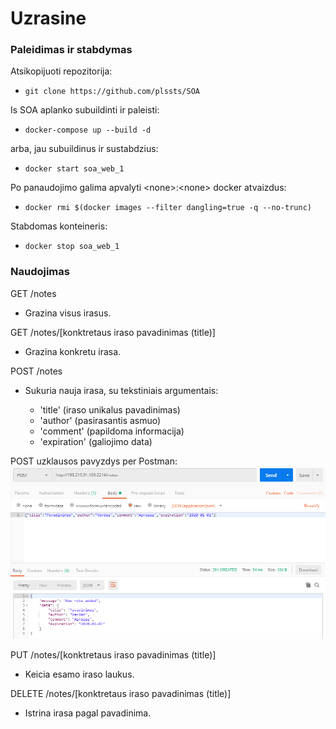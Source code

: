 # Uzrasine

### Paleidimas ir stabdymas

Atsikopijuoti repozitorija:

- ```git clone https://github.com/plssts/SOA```

Is SOA aplanko subuildinti ir paleisti:

- ```docker-compose up --build -d```

arba, jau subuildinus ir sustabdzius:

- ```docker start soa_web_1```

Po panaudojimo galima apvalyti \<none\>:\<none\> docker atvaizdus:
  
- ```docker rmi $(docker images --filter dangling=true -q --no-trunc)```

Stabdomas konteineris:

- ```docker stop soa_web_1```

### Naudojimas

GET /notes

- Grazina visus irasus.

GET /notes/[konktretaus iraso pavadinimas (title)]

- Grazina konkretu irasa.

POST /notes

- Sukuria nauja irasa, su tekstiniais argumentais:

  * 'title'       (iraso unikalus pavadinimas)
  * 'author'      (pasirasantis asmuo)
  * 'comment'     (papildoma informacija)
  * 'expiration'  (galiojimo data)
  
POST uzklausos pavyzdys per Postman:
![Screenshot](docs/post_demo.png)

PUT /notes/[konktretaus iraso pavadinimas (title)]

- Keicia esamo iraso laukus.

DELETE /notes/[konktretaus iraso pavadinimas (title)]

- Istrina irasa pagal pavadinima.
